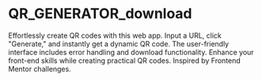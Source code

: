 # QR_GENERATOR_download
Effortlessly create QR codes with this web app. Input a URL, click "Generate," and instantly get a dynamic QR code. The user-friendly interface includes error handling and download functionality. Enhance your front-end skills while creating practical QR codes. Inspired by Frontend Mentor challenges.
